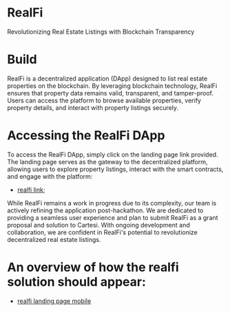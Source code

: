 # RealFi
Revolutionizing Real Estate Listings with Blockchain Transparency

# Build

RealFi is a decentralized application (DApp) designed to list real estate properties on the blockchain. By leveraging blockchain technology, RealFi ensures that property data remains valid, transparent, and tamper-proof. Users can access the platform to browse available properties, verify property details, and interact with property listings securely.

# Accessing the RealFi DApp

To access the RealFi DApp, simply click on the landing page link provided. The landing page serves as the gateway to the decentralized platform, allowing users to explore property listings, interact with the smart contracts, and engage with the platform:
- [realfi link](https://real-finance.netlify.app);

While RealFi remains a work in progress due to its complexity, our team is actively refining the application post-hackathon. We are dedicated to providing a seamless user experience and plan to submit RealFi as a grant proposal and solution to Cartesi. With ongoing development and collaboration, we are confident in RealFi's potential to revolutionize decentralized real estate listings.

# An overview of how the realfi solution should appear:
- [realfi landing page mobile](https://www.figma.com/file/BhHdrws1O7kQAbVGi4bKvF/RealFi?type=design&node-id=216-428&mode=design&t=8yFao2KJ7VG85wCr-0)
